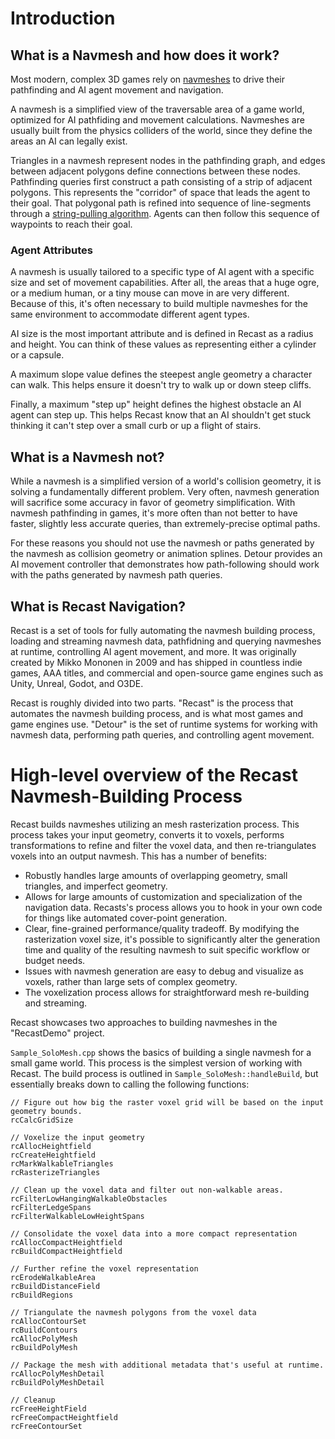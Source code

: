 # Introduction

## What is a Navmesh and how does it work?

Most modern, complex 3D games rely on [navmeshes](https://en.wikipedia.org/wiki/Navigation_mesh) to drive their pathfinding and AI agent movement and navigation.  

A navmesh is a simplified view of the traversable area of a game world, optimized for AI pathfiding and movement calculations.  Navmeshes are usually built from the physics colliders of the world, since they define the areas an AI can legally exist.

Triangles in a navmesh represent nodes in the pathfinding graph, and edges between adjacent polygons define connections between these nodes.  Pathfinding queries first construct a path consisting of a strip of adjacent polygons.  This represents the "corridor" of space that leads the agent to their goal.  That polygonal path is refined into sequence of line-segments through a [string-pulling algorithm](http://idm-lab.org/bib/abstracts/papers/socs20c.pdf).  Agents can then follow this sequence of waypoints to reach their goal.

### Agent Attributes

A navmesh is usually tailored to a specific type of AI agent with a specific size and set of movement capabilities.  After all, the areas that a huge ogre, or a medium human, or a tiny mouse can move in are very different.  Because of this, it's often necessary to build multiple navmeshes for the same environment to accommodate different agent types.

AI size is the most important attribute and is defined in Recast as a radius and height.  You can think of these values as representing either a cylinder or a capsule.

A maximum slope value defines the steepest angle geometry a character can walk.  This helps ensure it doesn't try to walk up or down steep cliffs.  

Finally, a maximum "step up" height defines the highest obstacle an AI agent can step up.  This helps Recast know that an AI shouldn't get stuck thinking it can't step over a small curb or up a flight of stairs.

## What is a Navmesh not?

While a navmesh is a simplified version of a world's collision geometry, it is solving a fundamentally different problem.  Very often, navmesh generation will sacrifice some accuracy in favor of geometry simplification.  With navmesh pathfinding in games, it's more often than not better to have faster, slightly less accurate queries, than extremely-precise optimal paths.  

For these reasons you should not use the navmesh or paths generated by the navmesh as collision geometry or animation splines.  Detour provides an AI movement controller that demonstrates how path-following should work with the paths generated by navmesh path queries.

## What is Recast Navigation?

Recast is a set of tools for fully automating the navmesh building process, loading and streaming navmesh data, pathfidning and querying navmeshes at runtime, controlling AI agent movement, and more.  It was originally created by Mikko Mononen in 2009 and has shipped in countless indie games, AAA titles, and commercial and open-source game engines such as Unity, Unreal, Godot, and O3DE.

Recast is roughly divided into two parts.  "Recast" is the process that automates the navmesh building process, and is what most games and game engines use.  "Detour" is the set of runtime systems for working with navmesh data, performing path queries, and controlling agent movement.

# High-level overview of the Recast Navmesh-Building Process

Recast builds navmeshes utilizing an mesh rasterization process.  This process takes your input geometry, converts it to voxels, performs transformations to refine and filter the voxel data, and then re-triangulates voxels into an output navmesh.  This has a number of benefits:

* Robustly handles large amounts of overlapping geometry, small triangles, and imperfect geometry.
* Allows for large amounts of customization and specialization of the navigation data.  Recasts's process allows you to hook in your own code for things like automated cover-point generation.
* Clear, fine-grained performance/quality tradeoff.  By modifying the rasterization voxel size, it's possible to significantly alter the generation time and quality of the resulting navmesh to suit specific workflow or budget needs.
* Issues with navmesh generation are easy to debug and visualize as voxels, rather than large sets of complex geometry.
* The voxelization process allows for straightforward mesh re-building and streaming.

Recast showcases two approaches to building navmeshes in the "RecastDemo" project.  

`Sample_SoloMesh.cpp` shows the basics of building a single navmesh for a small game world.  This process is the simplest version of working with Recast.  The build process is outlined in `Sample_SoloMesh::handleBuild`, but essentially breaks down to calling the following functions:

```
// Figure out how big the raster voxel grid will be based on the input geometry bounds.
rcCalcGridSize

// Voxelize the input geometry
rcAllocHeightfield
rcCreateHeightfield
rcMarkWalkableTriangles
rcRasterizeTriangles

// Clean up the voxel data and filter out non-walkable areas.
rcFilterLowHangingWalkableObstacles
rcFilterLedgeSpans
rcFilterWalkableLowHeightSpans

// Consolidate the voxel data into a more compact representation
rcAllocCompactHeightfield
rcBuildCompactHeightfield

// Further refine the voxel representation
rcErodeWalkableArea
rcBuildDistanceField
rcBuildRegions

// Triangulate the navmesh polygons from the voxel data
rcAllocContourSet
rcBuildContours
rcAllocPolyMesh
rcBuildPolyMesh

// Package the mesh with additional metadata that's useful at runtime.
rcAllocPolyMeshDetail
rcBuildPolyMeshDetail

// Cleanup
rcFreeHeightField
rcFreeCompactHeightfield
rcFreeContourSet
```
